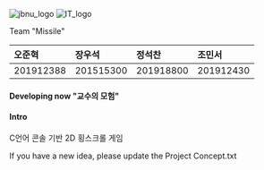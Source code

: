 ![jbnu_logo](https://user-images.githubusercontent.com/65169722/83265660-c2c8ee00-a1fc-11ea-8f67-d42cabce63a4.png) ![IT_logo](https://user-images.githubusercontent.com/65169722/83266051-4551ad80-a1fd-11ea-9776-3af3ad784981.PNG)


Team "Missile"

| 오준혁 | 장우석 | 정석찬 | 조민서 |
:------------ | :-------------| :-------------| :-------------
| 201912388 | 201515300 | 201918800 |201912430 |



#### Developing now "교수의 모험"

#### Intro 
C언어 콘솔 기반 2D 횡스크롤 게임




If you have a new idea, please update the Project Concept.txt
